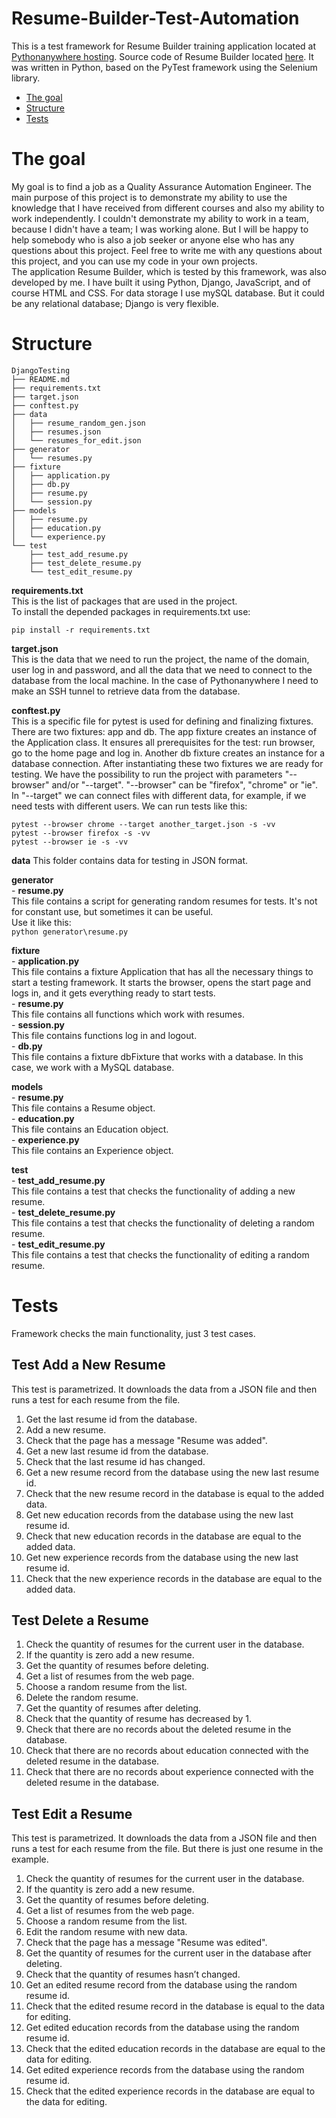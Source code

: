 # Resume-Builder-Test-Automation

This is a test framework for Resume Builder training application located at [Pythonanywhere hosting](http://yeroshchenko.pythonanywhere.com/).
Source code of Resume Builder located [here](https://github.com/AllaYeroshchenko/django).
It was written in Python, based on the PyTest framework using the Selenium library.  


* [The goal](#The-goal)
* [Structure](#Structure)
* [Tests](#Tests)


# The goal
My goal is to find a job as a Quality Assurance Automation Engineer. The main purpose of this project is to demonstrate my ability to use the knowledge that I have received from different courses and also my ability to work independently. I couldn't demonstrate my ability to work in a team, because I didn't have a team; I was working alone. But I will be happy to help somebody who is also a job seeker or anyone else who has any questions about this project. Feel free to write me with any questions about this project, and you can use my code in your own projects.  
The application Resume Builder, which is tested by this framework, was also developed by me. I have built it using Python, Django, JavaScript, and of course HTML  and CSS. For data storage I use mySQL database. But it could be any relational database; Django is very flexible.    
    

# Structure
```
DjangoTesting
├── README.md
├── requirements.txt
├── target.json
├── conftest.py
├── data
│   ├── resume_random_gen.json
│   ├── resumes.json
│   └── resumes_for_edit.json
├── generator
│   └── resumes.py
├── fixture
│   ├── application.py
│   ├── db.py
│   ├── resume.py
│   └── session.py 
├── models
│   ├── resume.py
│   ├── education.py
│   └── experience.py
└── test
    ├── test_add_resume.py
    ├── test_delete_resume.py
    └── test_edit_resume.py
```    

**requirements.txt**  
This is the list of packages that are used in the project.  
To install the depended packages in requirements.txt use:   
```
pip install -r requirements.txt
```
**target.json**  
This is the data that we need to run the project, the name of the domain, user log in and password, and all the data that we need to connect to the database from the local machine. In the case of Pythonanywhere I need to make an SSH tunnel to retrieve data from the database.  

**conftest.py**  
This is a specific file for pytest is used for defining and finalizing fixtures. There are two fixtures: app and db. The app fixture creates an instance of the Application class. It ensures all prerequisites for the test: run browser, go to the home page and log in. Another db fixture creates an instance for a database connection. After instantiating these two fixtures we are ready for testing. 
We have the possibility to run the project with parameters "--browser" and/or "--target". "--browser" can be "firefox", "chrome" or "ie". In "--target" we can connect files with different data, for example, if we need tests with different users. We can run tests like this:  
```
pytest --browser chrome --target another_target.json -s -vv
pytest --browser firefox -s -vv
pytest --browser ie -s -vv
```

**data**
This folder contains data for testing in JSON format. 

**generator**  
	- **resume.py**  
	This file contains a script for generating random resumes for tests. It's not for constant use, but sometimes it can be useful.  
	Use it like this:  
	```
	python generator\resume.py
	```

**fixture**   
	- **application.py**    
	This file contains a fixture Application that has all the necessary things to start a testing framework. It starts the browser, opens the start page and logs in, and it gets everything ready to start tests.     
	- **resume.py**  
	This file contains all functions which work with resumes.   
	- **session.py**  
	This file contains functions log in and logout.   
	- **db.py**  
	This file contains a fixture dbFixture that works with a database. In this case, we work with a MySQL database.    

**models**   
	- **resume.py**  
	This file contains a Resume object.  
	- **education.py**  
	This file contains an Education object.  
	- **experience.py**  
	This file contains an Experience object.  

**test**   
	- **test_add_resume.py**  
	This file contains a test that checks the functionality of adding a new resume.  
	- **test_delete_resume.py**  
	This file contains a test that checks the functionality of deleting a random resume.  
	- **test_edit_resume.py**  
	This file contains a test that checks the functionality of editing a random resume.  


# Tests

Framework checks the main functionality, just 3 test cases.

## Test Add a New Resume
This test is parametrized. It downloads the data from a JSON file and then runs a test for each resume from the file.
1. Get the last resume id from the database.
2. Add a new resume.
3. Check that the page has a message "Resume was added".
4. Get a new last resume id from the database.
5. Check that the last resume id has changed.
6. Get a new resume record from the database using the new last resume id.
7. Check that the new resume record in the database is equal to the added data.
8. Get new education records from the database using the new last resume id.
9. Check that new education records in the database are equal to the added data.
10. Get new experience records from the database using the new last resume id.
11. Check that the new experience records in the database are equal to the added data.

## Test Delete a Resume
1. Check the quantity of resumes for the current user in the database.
2. If the quantity is zero add a new resume.
3. Get the quantity of resumes before deleting.
4. Get a list of resumes from the web page.
5. Choose a random resume from the list.
6. Delete the random resume.
7. Get the quantity of resumes after deleting.
8. Check that the quantity of resume has decreased by 1.
9. Check that there are no records about the deleted resume in the database.
10. Check that there are no records about education connected with the deleted resume in the database.
11. Check that there are no records about experience connected with the deleted resume in the database.

## Test Edit a Resume
This test is parametrized. It downloads the data from a JSON file and then runs a test for each resume from the file. But there is just one resume in the example.
1. Check the quantity of resumes for the current user in the database.
2. If the quantity is zero add a new resume.
3. Get the quantity of resumes before deleting.
4. Get a list of resumes from the web page.
5. Choose a random resume from the list.
6. Edit the random resume with new data.
7. Check that the page has a message "Resume was edited".
8. Get the quantity of resumes for the current user in the database after deleting.
9. Check that the quantity of resumes hasn’t changed. 
10. Get an edited resume record from the database using the random resume id.
11. Check that the edited resume record in the database is equal to the data for editing.
12. Get edited education records from the database using the random resume id.
13. Check that the edited education records in the database are equal to the data for editing.
14. Get edited experience records from the database using the random resume id.
15. Check that the edited experience records in the database are equal to the data for editing.


